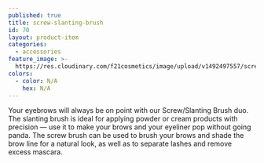 ```yaml
---
published: true
title: screw-slanting-brush
id: 70
layout: product-item
categories:
  - accessories
feature_image: >-
  https://res.cloudinary.com/f21cosmetics/image/upload/v1492497557/screw-slanting-brush.jpg
colors:
  - color: N/A
    hex: N/A
---
```

Your eyebrows will always be on point with our Screw/Slanting Brush duo. The slanting brush is ideal for applying powder or cream products with precision — use it to make your brows and your eyeliner pop without going panda. The screw brush can be used to brush your brows and shade the brow line for a natural look, as well as to separate lashes and remove excess mascara.